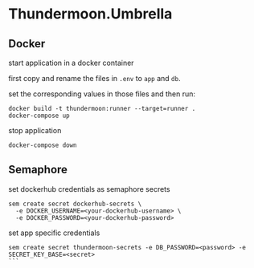 # Thundermoon.Umbrella

## Docker

start application in a docker container

first copy and rename the files in `.env` to `app` and `db`.

set the corresponding values in those files and then run:

```
docker build -t thundermoon:runner --target=runner .
docker-compose up
```

stop application

```
docker-compose down
```

## Semaphore

set dockerhub credentials as semaphore secrets

```
sem create secret dockerhub-secrets \
  -e DOCKER_USERNAME=<your-dockerhub-username> \
  -e DOCKER_PASSWORD=<your-dockerhub-password>
```

set app specific credentials

````
sem create secret thundermoon-secrets -e DB_PASSWORD=<password> -e SECRET_KEY_BASE=<secret>
```